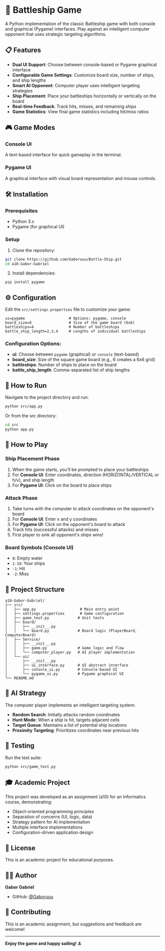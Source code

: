 # 🚢 Battleship Game

A Python implementation of the classic Battleship game with both console and graphical (Pygame) interfaces. Play against an intelligent computer opponent that uses strategic targeting algorithms.

## 📋 Features

- **Dual UI Support**: Choose between console-based or Pygame graphical interface
- **Configurable Game Settings**: Customize board size, number of ships, and ship lengths
- **Smart AI Opponent**: Computer player uses intelligent targeting strategies
- **Ship Placement**: Place your battleships horizontally or vertically on the board
- **Real-time Feedback**: Track hits, misses, and remaining ships
- **Game Statistics**: View final game statistics including hit/miss ratios

## 🎮 Game Modes

### Console UI

A text-based interface for quick gameplay in the terminal.

### Pygame UI

A graphical interface with visual board representation and mouse controls.

## 🛠️ Installation

### Prerequisites

- Python 3.x
- Pygame (for graphical UI)

### Setup

1. Clone the repository:

```bash
git clone https://github.com/Gaboruuu/Battle-Ship.git
cd a10-Gabor-Gabriel
```

2. Install dependencies:

```bash
pip install pygame
```

## ⚙️ Configuration

Edit the `src/settings.properties` file to customize your game:

```properties
ui=pygame                    # Options: pygame, console
board_size=6                 # Size of the game board (6x6)
battleships=4                # Number of battleships
battle_ship_length=2,3,4     # Lengths of individual battleships
```

### Configuration Options:

- **ui**: Choose between `pygame` (graphical) or `console` (text-based)
- **board_size**: Size of the square game board (e.g., 6 creates a 6x6 grid)
- **battleships**: Number of ships to place on the board
- **battle_ship_length**: Comma-separated list of ship lengths

## 🚀 How to Run

Navigate to the project directory and run:

```bash
python src/app.py
```

Or from the src directory:

```bash
cd src
python app.py
```

## 🎯 How to Play

### Ship Placement Phase

1. When the game starts, you'll be prompted to place your battleships
2. For **Console UI**: Enter coordinates, direction (HORIZONTAL/VERTICAL or h/v), and ship length
3. For **Pygame UI**: Click on the board to place ships

### Attack Phase

1. Take turns with the computer to attack coordinates on the opponent's board
2. For **Console UI**: Enter x and y coordinates
3. For **Pygame UI**: Click on the opponent's board to attack
4. Track hits (successful attacks) and misses
5. First player to sink all opponent's ships wins!

### Board Symbols (Console UI)

- `0`: Empty water
- `1-10`: Your ships
- `-1`: Hit
- `-2`: Miss

## 📁 Project Structure

```
a10-Gabor-Gabriel/
├── src/
│   ├── app.py                    # Main entry point
│   ├── settings.properties       # Game configuration
│   ├── game_test.py             # Unit tests
│   ├── board/
│   │   ├── __init__.py
│   │   └── board.py             # Board logic (PlayerBoard, ComputerBoard)
│   ├── Service/
│   │   ├── __init__.py
│   │   ├── game.py              # Game logic and flow
│   │   └── computer_player.py   # AI player implementation
│   └── ui/
│       ├── __init__.py
│       ├── ui_interface.py      # UI abstract interface
│       ├── console_ui.py        # Console-based UI
│       └── pygame_ui.py         # Pygame graphical UI
└── README.md
```

## 🧠 AI Strategy

The computer player implements an intelligent targeting system:

- **Random Search**: Initially attacks random coordinates
- **Hunt Mode**: When a ship is hit, targets adjacent cells
- **Target Queue**: Maintains a list of potential ship locations
- **Proximity Targeting**: Prioritizes coordinates near previous hits

## 🧪 Testing

Run the test suite:

```bash
python src/game_test.py
```

## 🎓 Academic Project

This project was developed as an assignment (a10) for an Informatics course, demonstrating:

- Object-oriented programming principles
- Separation of concerns (UI, logic, data)
- Strategy pattern for AI implementation
- Multiple interface implementations
- Configuration-driven application design

## 📝 License

This is an academic project for educational purposes.

## 👨‍💻 Author

**Gabor Gabriel**

- GitHub: [@Gaboruuu](https://github.com/Gaboruuu)

## 🤝 Contributing

This is an academic assignment, but suggestions and feedback are welcome!

---

**Enjoy the game and happy sailing! ⚓**
